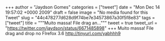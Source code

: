 
+++
author = "Jaydson Gomes"
categories = ["tweet"]
date = "Mon Dec 14 19:57:02 +0000 2009"
draft = false
image = "No media found for this Tweet"
slug = "44c478277d628d9f74be7e34573867a30f5f8e83"
tags = ["tweet"]
title = """Muito massa! File drag an..."""
tweet = true
tweet_url = "https://twitter.com/jaydson/status/6671485898"
+++
Muito massa! File drag and drop no FIrefox 3.6 http://tinyurl.com/yabhhh9
